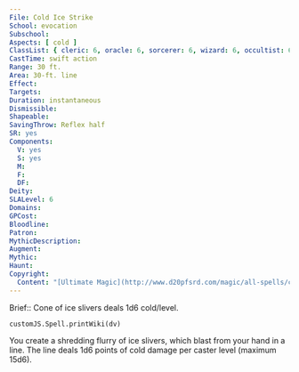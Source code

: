 ```yaml
---
File: Cold Ice Strike
School: evocation
Subschool: 
Aspects: [ cold ]
ClassList: { cleric: 6, oracle: 6, sorcerer: 6, wizard: 6, occultist: 6 }
CastTime: swift action
Range: 30 ft.
Area: 30-ft. line
Effect: 
Targets: 
Duration: instantaneous
Dismissible: 
Shapeable: 
SavingThrow: Reflex half
SR: yes
Components:
  V: yes
  S: yes
  M: 
  F: 
  DF: 
Deity: 
SLALevel: 6
Domains: 
GPCost: 
Bloodline: 
Patron: 
MythicDescription: 
Augment: 
Mythic: 
Haunt: 
Copyright:
  Content: "[Ultimate Magic](http://www.d20pfsrd.com/magic/all-spells/c/cold-ice-strike)"
---
```

Brief:: Cone of ice slivers deals 1d6 cold/level.

```dataviewjs
customJS.Spell.printWiki(dv)
```

You create a shredding flurry of ice slivers, which blast from your hand in a line. The line deals 1d6 points of cold damage per caster level (maximum 15d6).
